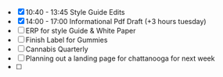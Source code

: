 - [x] 10:40 - 13:45  Style Guide Edits
- [x] 14:00 - 17:00 Informational Pdf Draft (+3 hours tuesday)
- [ ] ERP for style Guide & White Paper
- [ ] Finish Label for Gummies
- [ ] Cannabis Quarterly
- [ ] Planning out a landing page for chattanooga for next week
- [ ] 